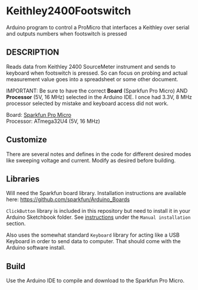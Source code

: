 # Keithley2400Footswitch
Arduino program to control a ProMicro that interfaces a Keithley over serial and outputs numbers when footswitch is pressed

## DESCRIPTION
Reads data from Keithley 2400 SourceMeter instrument and sends 
to keyboard when footswitch is pressed. So can focus on probing and
actual measurement value goes into a spreadsheet or some other document.

IMPORTANT: Be sure to have the correct **Board** (Sparkfun Pro Micro) AND
**Processor** (5V, 16 MHz) selected in the Arduino IDE. I once had 3.3V, 8 MHz
processor selected by mistake and keyboard access did not work.

Board: [Sparkfun Pro Micro](https://www.sparkfun.com/products/12640)</br>
Processor: ATmega32U4 (5V, 16 MHz) </br>

## Customize
There are several notes and defines in the code for different desired modes like sweeping voltage and current. Modify as desired before building.

## Libraries
Will need the Sparkfun board library. Installation instructions are available here: https://github.com/sparkfun/Arduino_Boards

`ClickButton` library is included in this repository but need to install it in your Arduino Sketchbook folder. See [instructions](https://www.arduino.cc/en/guide/libraries) under the `Manual installation` section.

Also uses the somewhat standard `Keyboard` library for acting like a USB Keyboard in order to send data to computer. That should come with the Arduino software install.

## Build
Use the Arduino IDE to compile and download to the Sparkfun Pro Micro.

